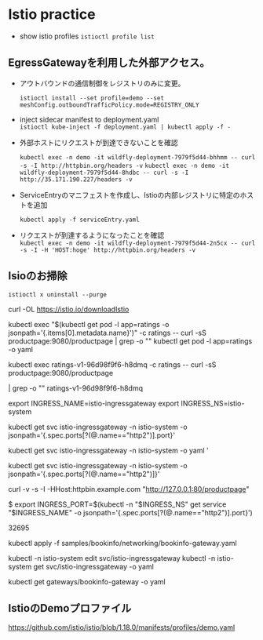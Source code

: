 # Istio practice

- show istio profiles
  `istioctl profile list`

## EgressGatewayを利用した外部アクセス。

- アウトバウンドの通信制御をレジストリのみに変更。  

  `istioctl install --set profile=demo --set meshConfig.outboundTrafficPolicy.mode=REGISTRY_ONLY`  

- inject sidecar manifest to deployment.yaml  
  `istioctl kube-inject -f deployment.yaml | kubectl apply -f - `
  
- 外部ホストにリクエストが到達できないことを確認  
  
  `kubectl exec -n demo -it wildfly-deployment-7979f5d44-bhhmm -- curl -s -I http://httpbin.org/headers -v`
    `kubectl exec -n demo -it wildfly-deployment-7979f5d44-8hdbc -- curl -s -I http://35.171.190.227/headers -v`

- ServiceEntryのマニフェストを作成し、Istioの内部レジストリに特定のホストを追加  
  
  `kubectl apply -f serviceEntry.yaml`  
  
- リクエストが到達するようになったことを確認  
  `kubectl exec -n demo -it wildfly-deployment-7979f5d44-2n5cx -- curl -s -I -H 'HOST:hoge' http://httpbin.org/headers -v`
  
## Isioのお掃除

`istioctl x uninstall --purge`



curl -OL https://istio.io/downloadIstio


kubectl exec "$(kubectl get pod -l app=ratings -o jsonpath='{.items[0].metadata.name}')" -c ratings -- curl -sS productpage:9080/productpage | grep -o "<title>.*</title>"
kubectl get pod -l app=ratings -o yaml


kubectl exec ratings-v1-96d98f9f6-h8dmq -c ratings -- curl -sS productpage:9080/productpage

 | grep -o "<title>.*</title>"
ratings-v1-96d98f9f6-h8dmq


export INGRESS_NAME=istio-ingressgateway
export INGRESS_NS=istio-system


kubectl get svc istio-ingressgateway -n istio-system -o jsonpath='{.spec.ports[?(@.name=="http2")].port}'


kubectl get svc istio-ingressgateway -n istio-system -o yaml
'


kubectl get svc istio-ingressgateway -n istio-system -o jsonpath='{.spec.ports[?(@.name=="http2")]}'



curl -v -s -I -HHost:httpbin.example.com "http://127.0.0.1:80/productpage"

$ export INGRESS_PORT=$(kubectl -n "$INGRESS_NS" get service "$INGRESS_NAME" -o jsonpath='{.spec.ports[?(@.name=="http2")].port}')

32695












kubectl apply -f samples/bookinfo/networking/bookinfo-gateway.yaml

kubectl -n istio-system edit svc/istio-ingressgateway
kubectl -n istio-system get svc/istio-ingressgateway -o yaml

kubectl get gateways/bookinfo-gateway -o yaml





## IstioのDemoプロファイル
https://github.com/istio/istio/blob/1.18.0/manifests/profiles/demo.yaml

